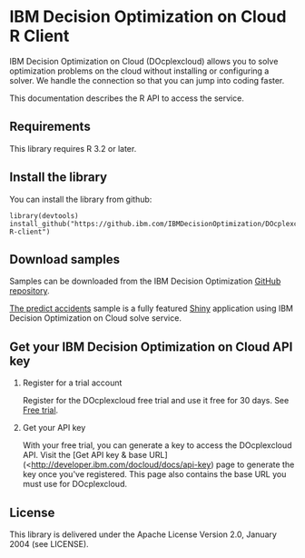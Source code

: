 # IBM Decision Optimization on Cloud R Client

IBM Decision Optimization on Cloud (DOcplexcloud) allows you to solve optimization
problems on the cloud without installing or configuring a solver. We handle
the connection so that you can jump into coding faster.

This documentation describes the R API to access the service. 

## Requirements

This library requires R 3.2 or later.

## Install the library

You can install the library from github:

    library(devtools)
    install_github("https://github.ibm.com/IBMDecisionOptimization/DOcplexcloud-R-client")

## Download samples

Samples can be downloaded from the IBM Decision Optimization [GitHub repository](<https://github.com/IBMDecisionOptimization/>).

[The predict accidents](https://github.ibm.com/IBMDecisionOptimization/DOcplexcloud-predict-accidents-sample)
sample is a fully featured [Shiny](<https://shiny.rstudio.com/>)
application using IBM Decision Optimization on Cloud solve service.

## Get your IBM Decision Optimization on Cloud API key
   
 1. Register for a trial account
 
 	Register for the DOcplexcloud free trial and use it free for 30 days. See 
 	[Free trial](https://developer.ibm.com/docloud/try-docloud-free).
 
 2. Get your API key
 
    With your free trial, you can generate a key to access the DOcplexcloud API. 
    Visit the 
    [Get API key & base URL](<http://developer.ibm.com/docloud/docs/api-key) 
    page to generate the key once you've registered. This page also contains 
    the base URL you must use for DOcplexcloud.

## License

This library is delivered under the Apache License Version 2.0, January 2004 (see LICENSE).


